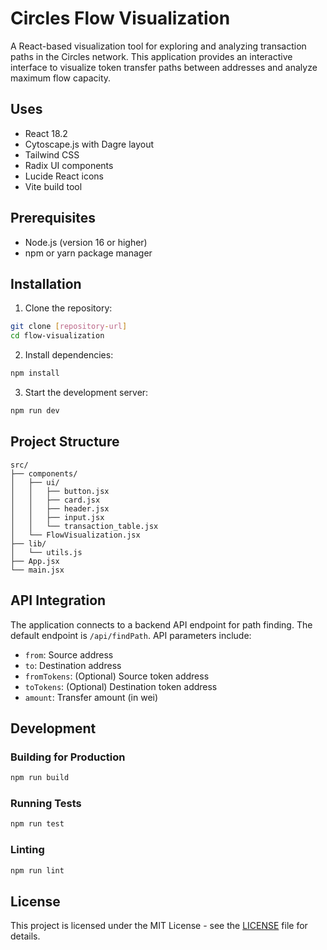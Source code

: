# Circles Flow Visualization

A React-based visualization tool for exploring and analyzing transaction paths in the Circles network. This application provides an interactive interface to visualize token transfer paths between addresses and analyze maximum flow capacity.


## Uses

- React 18.2
- Cytoscape.js with Dagre layout
- Tailwind CSS
- Radix UI components
- Lucide React icons
- Vite build tool

## Prerequisites

- Node.js (version 16 or higher)
- npm or yarn package manager

## Installation

1. Clone the repository:
```bash
git clone [repository-url]
cd flow-visualization
```

2. Install dependencies:
```bash
npm install
```

3. Start the development server:
```bash
npm run dev
```

## Project Structure

```
src/
├── components/
│   ├── ui/
│   │   ├── button.jsx
│   │   ├── card.jsx
│   │   ├── header.jsx
│   │   ├── input.jsx
│   │   └── transaction_table.jsx
│   └── FlowVisualization.jsx
├── lib/
│   └── utils.js
├── App.jsx
└── main.jsx
```

## API Integration

The application connects to a backend API endpoint for path finding. The default endpoint is `/api/findPath`. API parameters include:

- `from`: Source address
- `to`: Destination address
- `fromTokens`: (Optional) Source token address
- `toTokens`: (Optional) Destination token address
- `amount`: Transfer amount (in wei)


## Development

### Building for Production

```bash
npm run build
```

### Running Tests

```bash
npm run test
```

### Linting

```bash
npm run lint
```

## License

This project is licensed under the MIT License - see the [LICENSE](LICENSE) file for details.
